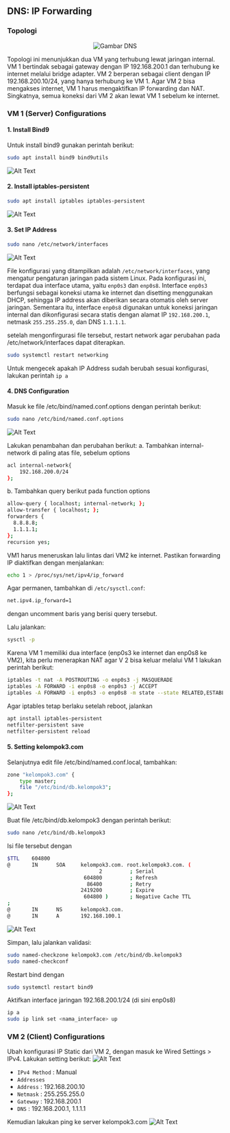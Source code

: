 ## DNS: IP Forwarding
### Topologi
<p align="center">
  <img src="https://raw.githubusercontent.com/lintangaroem/AdminJaringan2025/main/DNS/img/1.jpeg" alt="Gambar DNS" />
</p>

Topologi ini menunjukkan dua VM yang terhubung lewat jaringan internal. VM 1 bertindak sebagai gateway dengan IP 192.168.200.1 dan terhubung ke internet melalui bridge adapter. VM 2 berperan sebagai client dengan IP 192.168.200.10/24, yang hanya terhubung ke VM 1. Agar VM 2 bisa mengakses internet, VM 1 harus mengaktifkan IP forwarding dan NAT. Singkatnya, semua koneksi dari VM 2 akan lewat VM 1 sebelum ke internet.

### VM 1 (Server) Configurations
#### 1. Install Bind9
Untuk install bind9 gunakan perintah berikut:
```bash
sudo apt install bind9 bind9utils
```
![Alt Text](https://raw.githubusercontent.com/lintangaroem/AdminJaringan2025/main/DNS/img/2.jpeg)


#### 2. Install iptables-persistent
```bash
sudo apt install iptables iptables-persistent
```
![Alt Text](https://raw.githubusercontent.com/lintangaroem/AdminJaringan2025/main/DNS/img/3.jpeg)

#### 3. Set IP Address
```bash
sudo nano /etc/network/interfaces
```
![Alt Text](https://raw.githubusercontent.com/lintangaroem/AdminJaringan2025/main/DNS/img/4.jpeg)

File konfigurasi yang ditampilkan adalah `/etc/network/interfaces`, yang mengatur pengaturan jaringan pada sistem Linux. Pada konfigurasi ini, terdapat dua interface utama, yaitu `enp0s3` dan `enp0s8`. Interface `enp0s3` berfungsi sebagai koneksi utama ke internet dan disetting menggunakan DHCP, sehingga IP address akan diberikan secara otomatis oleh server jaringan. Sementara itu, interface `enp0s8` digunakan untuk koneksi jaringan internal dan dikonfigurasi secara statis dengan alamat IP `192.168.200.1`, netmask `255.255.255.0`, dan DNS `1.1.1.1`. 

setelah mengonfirgurasi file tersebut, restart network agar perubahan pada /etc/network/interfaces dapat diterapkan.
```bash
sudo systemctl restart networking
```
Untuk mengecek apakah IP Address sudah berubah sesuai konfigurasi, lakukan perintah `ip a`

#### 4. DNS Configuration
Masuk ke file /etc/bind/named.conf.options dengan perintah berikut:
```bash
sudo nano /etc/bind/named.conf.options
```
![Alt Text](https://raw.githubusercontent.com/lintangaroem/AdminJaringan2025/main/DNS/img/5.jpeg)

Lakukan penambahan dan perubahan berikut:
a. Tambahkan internal-network di paling atas file, sebelum options
```bash
acl internal-network{
    192.168.200.0/24
};
```
b. Tambahkan query berikut pada function options
```bash
allow-query { localhost; internal-network; };
allow-transfer { localhost; };
forwarders {
  8.8.8.8;
  1.1.1.1;
};
recursion yes;
```
VM1 harus meneruskan lalu lintas dari VM2 ke internet. Pastikan forwarding IP diaktifkan dengan menjalankan:
```bash
echo 1 > /proc/sys/net/ipv4/ip_forward
```
Agar permanen, tambahkan di `/etc/sysctl.conf`:
```bash
net.ipv4.ip_forward=1
```
dengan uncomment baris yang berisi query tersebut.

Lalu jalankan:
```bash
sysctl -p
```

Karena VM 1 memiliki dua interface (enp0s3 ke internet dan enp0s8 ke VM2), kita perlu menerapkan NAT agar V 2 bisa keluar melalui VM 1 lakukan perintah berikut:
```bash
iptables -t nat -A POSTROUTING -o enp0s3 -j MASQUERADE
iptables -A FORWARD -i enp0s8 -o enp0s3 -j ACCEPT
iptables -A FORWARD -i enp0s3 -o enp0s8 -m state --state RELATED,ESTABLISHED -j ACCEPT
```
Agar iptables tetap berlaku setelah reboot, jalankan
```bash
apt install iptables-persistent
netfilter-persistent save
netfilter-persistent reload
```
#### 5. Setting kelompok3.com
Selanjutnya edit file /etc/bind/named.conf.local, tambahkan:
```bash
zone "kelompok3.com" {
    type master;
    file "/etc/bind/db.kelompok3";
};
```
![Alt Text](https://raw.githubusercontent.com/lintangaroem/AdminJaringan2025/main/DNS/img/6.jpeg)

Buat file /etc/bind/db.kelompok3 dengan perintah berikut:
```bash
sudo nano /etc/bind/db.kelompok3
```
Isi file tersebut dengan
```bash
$TTL    604800
@       IN      SOA     kelompok3.com. root.kelompok3.com. (
                              2         ; Serial
                         604800         ; Refresh
                          86400         ; Retry
                        2419200         ; Expire
                         604800 )       ; Negative Cache TTL
;
@       IN      NS      kelompok3.com.
@       IN      A       192.168.100.1
```
![Alt Text](https://raw.githubusercontent.com/lintangaroem/AdminJaringan2025/main/DNS/img/7.jpeg)

Simpan, lalu jalankan validasi:
```bash
sudo named-checkzone kelompok3.com /etc/bind/db.kelompok3
sudo named-checkconf
```

Restart bind dengan
```bash
sudo systemctl restart bind9
```

Aktifkan interface jaringan 192.168.200.1/24 (di sini enp0s8)
```bash
ip a
sudo ip link set <nama_interface> up
```

### VM 2 (Client) Configurations
Ubah konfigurasi IP Static dari VM 2, dengan masuk ke Wired Settings > IPv4. Lakukan setting berikut:
![Alt Text](https://raw.githubusercontent.com/lintangaroem/AdminJaringan2025/main/DNS/img/9.jpeg)

- `IPv4 Method` : Manual
- `Addresses`
-   `Address` : 192.168.200.10
-   `Netmask` : 255.255.255.0
-   `Gateway` : 192.168.200.1
- `DNS` : 192.168.200.1, 1.1.1.1

Kemudian lakukan ping ke server kelompok3.com
![Alt Text](https://raw.githubusercontent.com/lintangaroem/AdminJaringan2025/main/DNS/img/10.jpeg)
